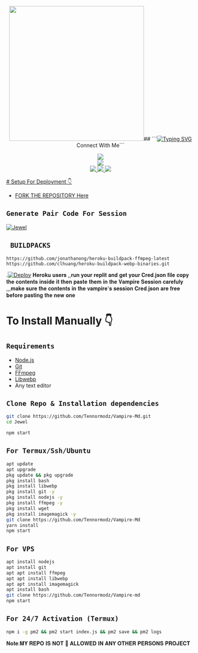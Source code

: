 <p align="center">
<img src="https://telegra.ph/file/6df8affbde800234b9436.jpg" width="360" height="360"/>## ```<a href="https://git.io/typing-svg"><img src="https://readme-typing-svg.demolab.com?font=Black+Ops+One&size=50&pause=1000&color=1BAFBAFF&center=true&width=910&height=100&lines=THANKS FOR CHOOSING +VAMPIRE-MD; WHATSAPP+BUG+BOT;CREATED+BY+GIDDY+TENNOR;RELEASED+22.2.2024" alt="Typing SVG" /></a>Connect With Me```
<p align="center">
<a href="https://youtube.com/@gideonowino-gc2ry?si=EF9V0pNRVRya_hjM"><img src="https://img.shields.io/badge/YouTube-ff0000?style=for-the-badge&logo=youtube&logoColor=ff000000&link=https://youtube.com/@DGXeon" /><br>
<a href="https://whatsapp.com/channel/0029VadqmtNA89MlYOW7Ep2n"><img src="https://img.shields.io/badge/WhatsApp Channel-25D366?style=for-the-badge&logo=whatsapp&logoColor=white&link=[https://whatsapp.com/channel/0029VaG9VfPKWEKk1rxTQD20](https://whatsapp.com/channel/0029VaWrCuH35fLuVP2iCc2R)" /><br>
<a href="https://t.me/Giddy_Tennor"><img src="https://img.shields.io/badge/Telegram-00FFFF?style=for-the-badge&logo=telegram&logoColor=white" />
<a href="[[[https://chat.whatsapp.com/Dy45nOiMm8ECJLdIR2wBbB](https://whatsapp.com/channel/0029VaWrCuH35fLuVP2iCc2R)](https://chat.whatsapp.com/Dy45nOiMm8ECJLdIR2wBbB)]"><img src="https://img.shields.io/badge/WhatsApp Group-25D366?style=for-the-badge&logo=whatsapp&logoColor=white" />
<a href="https://www.instagram.com/giddy_tennor_?igsh=YzZ0NDRoaXFxM2Zk=="><img src="https://img.shields.io/badge/Instagram-A020F0?style=for-the-badge&logo=instagram&logoColor=white" />
</p>
# Setup For Deployment 👇

- FORK THE REPOSITORY [Here](https://github.com/Tennormodz/Vampire-Md/fork)

## `Generate Pair Code For Session`
[![Jewel](https://repl.it/badge/github/quiec/whatsasena)](https://replit.com/@pesguru02/Classic-Pairing)

## ` BUILDPACKS`

```
https://github.com/jonathanong/heroku-buildpack-ffmpeg-latest
https://github.com/clhuang/heroku-buildpack-webp-binaries.git
```

.[![Deploy](https://www.herokucdn.com/deploy/button.svg)](https://dashboard.heroku.com/new?template=https://github.com/Tennormodz/Vampire-Md?tab=readme-ov-file)
𝐇𝐞𝐫𝐨𝐤𝐮 𝐮𝐬𝐞𝐫𝐬 ,,𝐫𝐮𝐧 𝐲𝐨𝐮𝐫 𝐫𝐞𝐩𝐥𝐢𝐭 𝐚𝐧𝐝 𝐠𝐞𝐭 𝐲𝐨𝐮𝐫 𝐂𝐫𝐞𝐝.𝐣𝐬𝐨𝐧 𝐟𝐢𝐥𝐞 𝐜𝐨𝐩𝐲 𝐭𝐡𝐞 𝐜𝐨𝐧𝐭𝐞𝐧𝐭𝐬 𝐢𝐧𝐬𝐢𝐝𝐞 𝐢𝐭 𝐭𝐡𝐞𝐧 𝐩𝐚𝐬𝐭𝐞 𝐭𝐡𝐞𝐦 𝐢𝐧 𝐭𝐡𝐞 𝐕𝐚𝐦𝐩𝐢𝐫𝐞 𝐒𝐞𝐬𝐬𝐢𝐨𝐧 𝐜𝐚𝐫𝐞𝐟𝐮𝐥𝐲 ,,,𝐦𝐚𝐤𝐞 𝐬𝐮𝐫𝐞 𝐭𝐡𝐞 𝐜𝐨𝐧𝐭𝐞𝐧𝐭𝐬 𝐢𝐧 𝐭𝐡𝐞 𝐯𝐚𝐦𝐩𝐢𝐫𝐞'𝐬 𝐬𝐞𝐬𝐬𝐢𝐨𝐧 𝐂𝐫𝐞𝐝.𝐣𝐬𝐨𝐧 𝐚𝐫𝐞 𝐟𝐫𝐞𝐞 𝐛𝐞𝐟𝐨𝐫𝐞 𝐩𝐚𝐬𝐭𝐢𝐧𝐠 𝐭𝐡𝐞 𝐧𝐞𝐰 𝐨𝐧𝐞
# To Install Manually 👇
## `Requirements`
* [Node.js](https://nodejs.org/en/)
* [Git](https://git-scm.com/downloads)
* [FFmpeg](https://github.com/BtbN/FFmpeg-Builds/releases/download/autobuild-2020-12-08-13-03/ffmpeg-n4.3.1-26-gca55240b8c-win64-gpl-4.3.zip)
* [Libwebp](https://developers.google.com/speed/webp/download)
* Any text editor
## `Clone Repo & Installation dependencies`
```bash
git clone https://github.com/Tennormodz/Vampire-Md.git
cd Jewel

npm start
```
## `For Termux/Ssh/Ubuntu`
```bash
apt update
apt upgrade
pkg update && pkg upgrade
pkg install bash
pkg install libwebp
pkg install git -y
pkg install nodejs -y 
pkg install ffmpeg -y 
pkg install wget
pkg install imagemagick -y
git clone https://github.com/Tennormodz/Vampire-Md
yarn install
npm start
```
## `For VPS`
```bash
apt install nodejs 
apt install git 
apt apt install ffmpeg 
apt apt install libwebp 
apt apt install imagemagick
apt install bash
git clone https://github.com/Tennormodz/Vampire-md 
npm start
```
## `For 24/7 Activation (Termux)`
```bash
npm i -g pm2 && pm2 start index.js && pm2 save && pm2 logs
```
𝐍𝐨𝐭𝐞:𝐌𝐘  𝐑𝐄𝐏𝐎 𝐈𝐒 𝐍𝐎𝐓 🚫 𝐀𝐋𝐋𝐎𝐖𝐄𝐃 𝐈𝐍 𝐀𝐍𝐘 𝐎𝐓𝐇𝐄𝐑  𝐏𝐄𝐑𝐒𝐎𝐍𝐒 𝐏𝐑𝐎𝐉𝐄𝐂𝐓 
